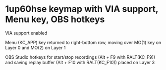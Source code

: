 # 1up60hse keymap with VIA support, Menu key, OBS hotkeys

VIA support enabled
	
Menu (KC_APP) key returned to right-bottom row, moving over MO(1) key on Layer 0 and MO(2) on Layer 1

OBS Studio hotkeys for start/stop recordings (Alt + F9 with RALT(KC_F9)) and saving replay buffer (Alt + F10 with RALT(KC_F10)) placed on Layer 3